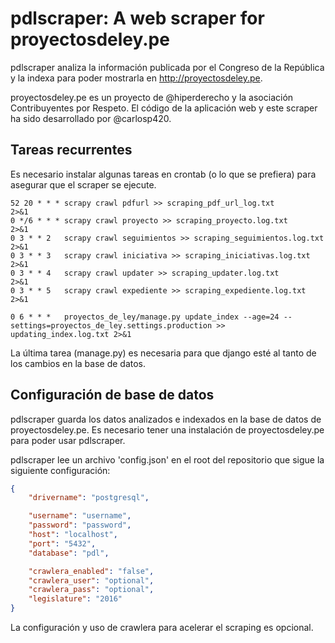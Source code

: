 pdlscraper: A web scraper for proyectosdeley.pe
====

pdlscraper analiza la información publicada por el Congreso de la República y la indexa para poder mostrarla en http://proyectosdeley.pe.

proyectosdeley.pe es un proyecto de @hiperderecho y la asociación Contribuyentes por Respeto.
El código de la aplicación web y este scraper ha sido desarrollado por @carlosp420.

## Tareas recurrentes

Es necesario instalar algunas tareas en crontab (o lo que se prefiera)
para asegurar que el scraper se ejecute.

```shell
52 20 * * * scrapy crawl pdfurl >> scraping_pdf_url_log.txt             2>&1
0 */6 * * * scrapy crawl proyecto >> scraping_proyecto.log.txt          2>&1
0 3 * * 2   scrapy crawl seguimientos >> scraping_seguimientos.log.txt  2>&1
0 3 * * 3   scrapy crawl iniciativa >> scraping_iniciativas.log.txt     2>&1
0 3 * * 4   scrapy crawl updater >> scraping_updater.log.txt            2>&1
0 3 * * 5   scrapy crawl expediente >> scraping_expediente.log.txt      2>&1

0 6 * * *   proyectos_de_ley/manage.py update_index --age=24 --settings=proyectos_de_ley.settings.production >> updating_index.log.txt 2>&1
```

La última tarea (manage.py) es necesaria para que django esté al tanto de los cambios en la base de datos.

## Configuración de base de datos

pdlscraper guarda los datos analizados e indexados en la base de datos de proyectosdeley.pe. Es necesario tener una instalación de proyectosdeley.pe para poder usar pdlscraper.

pdlscraper lee un archivo 'config.json' en el root del repositorio que sigue la siguiente configuración:

```json
{
    "drivername": "postgresql",

    "username": "username",
    "password": "password",
    "host": "localhost",
    "port": "5432",
    "database": "pdl",

    "crawlera_enabled": "false",
    "crawlera_user": "optional",
    "crawlera_pass": "optional",
    "legislature": "2016"
}
```
La configuración y uso de crawlera para acelerar el scraping es opcional.
